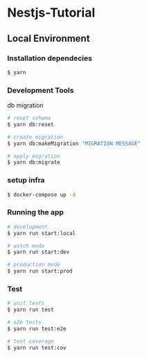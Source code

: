 # Nestjs-Tutorial

## Local Environment

### Installation dependecies

```bash
$ yarn
```

### Development Tools

db migration

```bash
# reset schema
$ yarn db:reset

# create migration
$ yarn db:makeMigration "MIGRATION MESSAGE"

# apply migration
$ yarn db:migrate
```

### setup infra
```bash
$ docker-compose up -d
```

### Running the app

```bash
# development
$ yarn run start:local

# watch mode
$ yarn run start:dev

# production mode
$ yarn run start:prod
```

### Test

```bash
# unit tests
$ yarn run test

# e2e tests
$ yarn run test:e2e

# test coverage
$ yarn run test:cov
```
